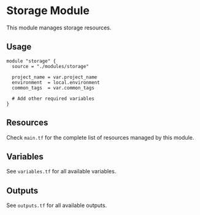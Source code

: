# Storage Module

This module manages storage resources.

## Usage

```hcl
module "storage" {
  source = "./modules/storage"
  
  project_name = var.project_name
  environment  = local.environment
  common_tags  = var.common_tags
  
  # Add other required variables
}
```

## Resources

Check `main.tf` for the complete list of resources managed by this module.

## Variables

See `variables.tf` for all available variables.

## Outputs

See `outputs.tf` for all available outputs.
